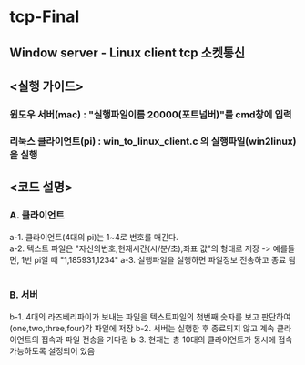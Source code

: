 # tcp-Final

## Window server - Linux client tcp 소켓통신

## <실행 가이드>
### 윈도우 서버(mac) : "실행파일이름 20000(포트넘버)"를 cmd창에 입력
### 리눅스 클라이언트(pi) : win_to_linux_client.c 의 실행파일(win2linux)을 실행

## <코드 설명>
### A. 클라이언트 
a-1. 클라이언트(4대의 pi)는 1~4로 번호를 매긴다.\
a-2. 텍스트 파일은 "자신의번호,현재시간(시/분/초),좌표 값"의 형태로 저장 -> 예를들면, 1번 pi일 때 "1,185931,1234"
a-3. 실행파일을 실행하면 파일정보 전송하고 종료 됨
  
### B. 서버
b-1. 4대의 라즈베리파이가 보내는 파일을 텍스트파일의 첫번째 숫자를 보고 판단하여 (one,two,three,four)각 파일에 저장
b-2. 서버는 실행한 후 종료되지 않고 계속 클라이언트의 접속과 파일 전송을 기다림
b-3. 현재는 총 10대의 클라이언트가 동시에 접속 가능하도록 설정되어 있음
